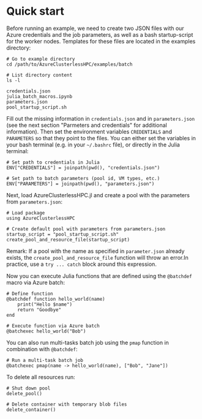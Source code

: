 



# Quick start

Before running an example, we need to create two JSON files with our Azure credentials and the job parameters, as well as a bash startup-script for the worker nodes. Templates for these files are located in the examples directory:

```
# Go to example directory
cd /path/to/AzureClusterlessHPC/examples/batch

# List directory content
ls -l

credentials.json
julia_batch_macros.ipynb
parameters.json
pool_startup_script.sh
```

Fill out the missing information in `credentials.json` and in `parameters.json` (see the next section "Parmeters and credentials" for additional information). Then set the environment variables `CREDENTIALS` and `PARAMETERS` so that they point to the files. You can either set the variables in your bash terminal (e.g. in your `~/.bashrc` file), or directly in the Julia terminal:

```
# Set path to credentials in Julia
ENV["CREDENTIALS"] = joinpath(pwd(), "credentials.json")

# Set path to batch parameters (pool id, VM types, etc.)
ENV["PARAMETERS"] = joinpath(pwd(), "parameters.json")
```

Next, load AzureClusterlessHPC.jl and create a pool with the parameters from `parameters.json`:

```
# Load package
using AzureClusterlessHPC

# Create default pool with parameters from parameters.json
startup_script = "pool_startup_script.sh"
create_pool_and_resource_file(startup_script)
```

Remark: If a pool with the name as specified in `parameter.json` already exists, the `create_pool_and_resource_file` function will throw an error.In practice, use a `try ... catch` block around this expression.

Now you can execute Julia functions that are defined using the `@batchdef` macro via Azure batch:

```
# Define function
@batchdef function hello_world(name)
    print("Hello $name")
    return "Goodbye"
end

# Execute function via Azure batch
@batchexec hello_world("Bob")
```

You can also run multi-tasks batch job using the `pmap` function in combination with `@batchdef`:

```
# Run a multi-task batch job
@batchexec pmap(name -> hello_world(name), ["Bob", "Jane"])
```

To delete all resources run:

```
# Shut down pool
delete_pool()

# Delete container with temporary blob files
delete_container()
```